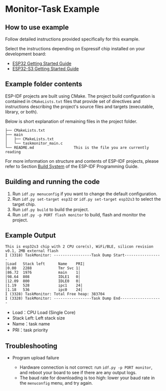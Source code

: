 # Monitor-Task Example

## How to use example

Follow detailed instructions provided specifically for this example. 

Select the instructions depending on Espressif chip installed on your development board:

- [ESP32 Getting Started Guide](https://docs.espressif.com/projects/esp-idf/en/stable/get-started/index.html)
- [ESP32-S3 Getting Started Guide](https://docs.espressif.com/projects/esp-idf/en/latest/esp32s3/get-started/index.html)

## Example folder contents

ESP-IDF projects are built using CMake. The project build configuration is contained in `CMakeLists.txt` files that provide set of directives and instructions describing the project's source files and targets (executable, library, or both). 

Below is short explanation of remaining files in the project folder.

```
├── CMakeLists.txt
├── main
│   ├── CMakeLists.txt
│   └── taskmonitor_main.c
└── README.md                  This is the file you are currently reading
```

For more information on structure and contents of ESP-IDF projects, please refer to Section [Build System](https://docs.espressif.com/projects/esp-idf/en/latest/esp32/api-guides/build-system.html) of the ESP-IDF Programming Guide.

## Building and running the code

1. Run `idf.py menuconfig` if you want to change the default configuration.
2. Run `idf.py set-target esp32` or `idf.py set-target esp32s3` to select the target chip.
3. Run `idf.py build` to build the project.
4. Run `idf.py -p PORT flash monitor` to build, flash and monitor the project.

## Example Output

```
This is esp32s3 chip with 2 CPU core(s), WiFi/BLE, silicon revision v0.1, 2MB external flash
I (3318) TaskMonitor: -----------------Task Dump Start-----------------
|Load   Stack left      Name    PRI|
|0.00   2288            Tmr Svc 1|
|86.72  1976            main    1|
|98.64  808             IDLE1   0|
|12.09  800             IDLE0   0|
|1.19   528             ipc1    24|
|1.18   536             ipc0    24|
I (3328) TaskMonitor: Total Free heap: 383704
I (3328) TaskMonitor: -----------------Task Dump End-------------------
```
* Load：CPU Load (Single Core)
* Stack Left: Left stack size
* Name：task name
* PRI：task priority

## Troubleshooting

* Program upload failure

    * Hardware connection is not correct: run `idf.py -p PORT monitor`, and reboot your board to see if there are any output logs.
    * The baud rate for downloading is too high: lower your baud rate in the `menuconfig` menu, and try again.

